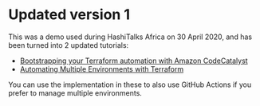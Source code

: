 # Updated version 1

This was a demo used during HashiTalks Africa on 30 April 2020, and has been turned into 2 updated tutorials:

* [Bootstrapping your Terraform automation with Amazon CodeCatalyst](bit.ly/bootstrapping-terraform)
* [Automating Multiple Environments with Terraform](bit.ly/multi-account-terraform)

You can use the implementation in these to also use GitHub Actions if you prefer to manage multiple environments.
